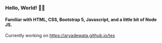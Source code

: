 ###  Hello, World! 👋👋
#### Familiar with HTML, CSS, Bootstrap 5, Javascript, and a little bit of Node JS.

Currently working on https://aryadewata.github.io/tes

<!--
**AryaDewata/AryaDewata** is a ✨ _special_ ✨ repository because its `README.md` (this file) appears on your GitHub profile.

Here are some ideas to get you started:

- 🔭 I’m currently working on ...
- 🌱 I’m currently learning ...
- 👯 I’m looking to collaborate on ...
- 🤔 I’m looking for help with ...
- 💬 Ask me about ...
- 📫 How to reach me: ...
- 😄 Pronouns: ...
- ⚡ Fun fact: ...
-->
